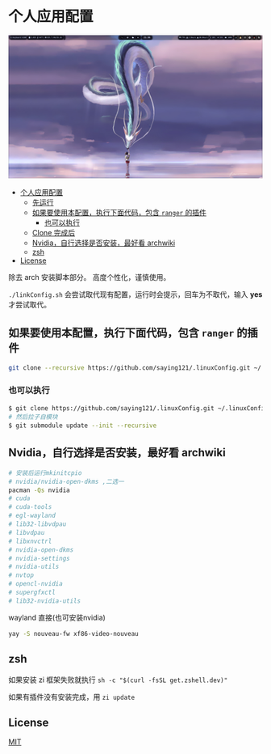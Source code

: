 # 个人应用配置

![桌面图像](./pictures/wayland.png)

<!--toc:start-->
- [个人应用配置](#个人应用配置)
  - [先运行](#先运行)
  - [如果要使用本配置，执行下面代码，包含 `ranger` 的插件](#如果要使用本配置执行下面代码包含-ranger-的插件)
    - [也可以执行](#也可以执行)
  - [Clone 完成后](#clone-完成后)
  - [Nvidia，自行选择是否安装，最好看 archwiki](#nvidia自行选择是否安装最好看-archwiki)
  - [zsh](#zsh)
- [License](#license)
<!--toc:end-->

除去 arch 安装脚本部分。
高度个性化，谨慎使用。

`./linkConfig.sh` 会尝试取代现有配置，运行时会提示，回车为不取代，输入 **yes** 才尝试取代。

## 如果要使用本配置，执行下面代码，包含 `ranger` 的插件

```bash
git clone --recursive https://github.com/saying121/.linuxConfig.git ~/.linuxConfig
```

### 也可以执行

```bash
$ git clone https://github.com/saying121/.linuxConfig.git ~/.linuxConfig
# 然后拉子自模块
$ git submodule update --init --recursive
```

## Nvidia，自行选择是否安装，最好看 archwiki

```bash
# 安装后运行mkinitcpio
# nvidia/nvidia-open-dkms ,二选一
pacman -Qs nvidia
# cuda
# cuda-tools
# egl-wayland
# lib32-libvdpau
# libvdpau
# libxnvctrl
# nvidia-open-dkms
# nvidia-settings
# nvidia-utils
# nvtop
# opencl-nvidia
# supergfxctl
# lib32-nvidia-utils
```

wayland 直接(也可安装nvidia)

```bash
yay -S nouveau-fw xf86-video-nouveau
```

## zsh

如果安装 zi 框架失败就执行 `sh -c "$(curl -fsSL get.zshell.dev)"`

如果有插件没有安装完成，用 `zi update`

## License

[MIT](./LICENSE)
